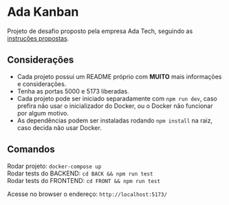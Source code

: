 # Ada Kanban

Projeto de desafio proposto pela empresa Ada Tech, seguindo as [instruções propostas](https://gitlab.com/gabriel.militello1/desafio-tecnico).

## Considerações
- Cada projeto possui um README próprio com **MUITO** mais informações e considerações.
- Tenha as portas 5000 e 5173 liberadas.
- Cada projeto pode ser iniciado separadamente com `npm run dev`, caso prefira não usar o inicializador do Docker, ou o Docker não funcionar por algum motivo.
- As dependências podem ser instaladas rodando `npm install` na raiz, caso decida não usar Docker.

## Comandos

Rodar projeto: `docker-compose up` \
Rodar tests do BACKEND: `cd BACK && npm run test` \
Rodar tests do FRONTEND: `cd FRONT && npm run test`

Acesse no browser o endereço: `http://localhost:5173/`